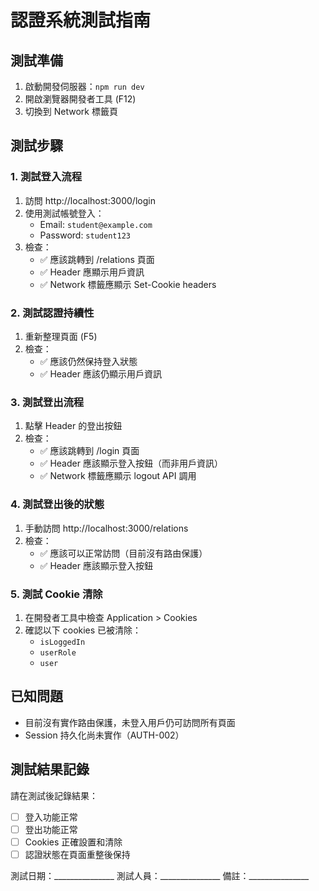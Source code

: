 # 認證系統測試指南

## 測試準備
1. 啟動開發伺服器：`npm run dev`
2. 開啟瀏覽器開發者工具 (F12)
3. 切換到 Network 標籤頁

## 測試步驟

### 1. 測試登入流程
1. 訪問 http://localhost:3000/login
2. 使用測試帳號登入：
   - Email: `student@example.com`
   - Password: `student123`
3. 檢查：
   - ✅ 應該跳轉到 /relations 頁面
   - ✅ Header 應顯示用戶資訊
   - ✅ Network 標籤應顯示 Set-Cookie headers

### 2. 測試認證持續性
1. 重新整理頁面 (F5)
2. 檢查：
   - ✅ 應該仍然保持登入狀態
   - ✅ Header 應該仍顯示用戶資訊

### 3. 測試登出流程
1. 點擊 Header 的登出按鈕
2. 檢查：
   - ✅ 應該跳轉到 /login 頁面
   - ✅ Header 應該顯示登入按鈕（而非用戶資訊）
   - ✅ Network 標籤應顯示 logout API 調用

### 4. 測試登出後的狀態
1. 手動訪問 http://localhost:3000/relations
2. 檢查：
   - ✅ 應該可以正常訪問（目前沒有路由保護）
   - ✅ Header 應該顯示登入按鈕

### 5. 測試 Cookie 清除
1. 在開發者工具中檢查 Application > Cookies
2. 確認以下 cookies 已被清除：
   - `isLoggedIn`
   - `userRole`
   - `user`

## 已知問題
- 目前沒有實作路由保護，未登入用戶仍可訪問所有頁面
- Session 持久化尚未實作（AUTH-002）

## 測試結果記錄
請在測試後記錄結果：

- [ ] 登入功能正常
- [ ] 登出功能正常
- [ ] Cookies 正確設置和清除
- [ ] 認證狀態在頁面重整後保持

測試日期：_______________
測試人員：_______________
備註：_______________